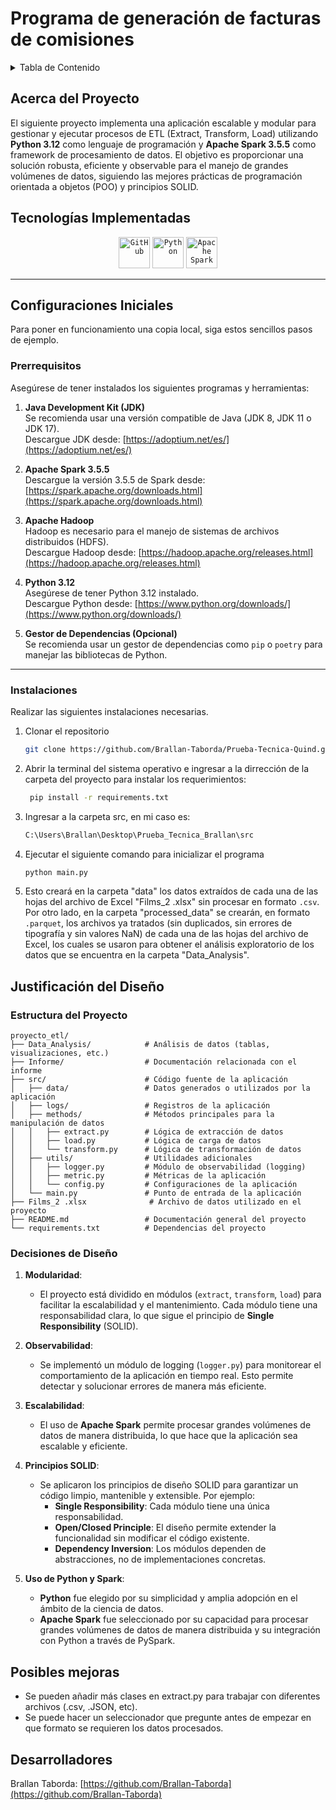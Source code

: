 <h1>Programa de generación de facturas de comisiones </h1>

<!-- TABLE OF CONTENTS -->
<details>
  <summary>Tabla de Contenido</summary>
  <ol>
    <li>
      <a href="#about-the-project">Acerca del proyecto </a>
      <ul>
        <li><a href="#built-with">Tecnologías implementadas</a></li>
      </ul>
    </li>
    <li>
      <a href="#getting-started">Configuraciones Iniciales</a>
      <ul>
        <li><a href="#prerequisites">Prerequisitos</a></li>
        <li><a href="#installation">Instalaciones</a></li>
      </ul>
    </li>   
    <li><a href="#contact">Autores</a></li>
  </ol>
</details>

<!-- ABOUT THE PROJECT -->
## Acerca del Proyecto

El siguiente proyecto implementa una aplicación escalable y modular para gestionar y ejecutar procesos de ETL (Extract, Transform, Load) utilizando **Python 3.12** como lenguaje de programación y **Apache Spark 3.5.5** como framework de procesamiento de datos. El objetivo es proporcionar una solución robusta, eficiente y observable para el manejo de grandes volúmenes de datos, siguiendo las mejores prácticas de programación orientada a objetos (POO) y principios SOLID.

## Tecnologías Implementadas

<div align="center">
    <code><img width="50" src="https://user-images.githubusercontent.com/25181517/192108374-8da61ba1-99ec-41d7-80b8-fb2f7c0a4948.png" alt="GitHub" title="GitHub"/></code>
    <code><img width="50" src="https://w7.pngwing.com/pngs/585/822/png-transparent-python-scalable-graphics-logo-javascript-creative-dimensional-code-angle-text-rectangle-thumbnail.png" alt="Python" title="Python"/></code>
    <code><img width="50" src="https://w7.pngwing.com/pngs/1/687/png-transparent-apache-spark-apache-http-server-scala-apache-software-foundation-data-processing-others-miscellaneous-text-orange.png" alt="Apache Spark" title="Apache Spark"/></code>
</div>

---

<!-- GETTING STARTED -->
## Configuraciones Iniciales

Para poner en funcionamiento una copia local, siga estos sencillos pasos de ejemplo.

### Prerrequisitos

Asegúrese de tener instalados los siguientes programas y herramientas:

1. **Java Development Kit (JDK)**  
   Se recomienda usar una versión compatible de Java (JDK 8, JDK 11 o JDK 17).  
   Descargue JDK desde: [https://adoptium.net/es/](https://adoptium.net/es/)

2. **Apache Spark 3.5.5**  
   Descargue la versión 3.5.5 de Spark desde:  
   [https://spark.apache.org/downloads.html](https://spark.apache.org/downloads.html)

3. **Apache Hadoop**  
   Hadoop es necesario para el manejo de sistemas de archivos distribuidos (HDFS).  
   Descargue Hadoop desde: [https://hadoop.apache.org/releases.html](https://hadoop.apache.org/releases.html)

4. **Python 3.12**  
   Asegúrese de tener Python 3.12 instalado.  
   Descargue Python desde: [https://www.python.org/downloads/](https://www.python.org/downloads/)

5. **Gestor de Dependencias (Opcional)**  
   Se recomienda usar un gestor de dependencias como `pip` o `poetry` para manejar las bibliotecas de Python.

---

### Instalaciones

Realizar las siguientes instalaciones necesarias.

1. Clonar el repositorio
   ```sh
   git clone https://github.com/Brallan-Taborda/Prueba-Tecnica-Quind.git
   ```
   
2. Abrir la terminal del sistema operativo e ingresar a la dirrección de la carpeta del proyecto para instalar los requerimientos:
   ```sh
    pip install -r requirements.txt
   ```
2. Ingresar a la carpeta src, en mi caso es:
   ```sh
   C:\Users\Brallan\Desktop\Prueba_Tecnica_Brallan\src
   ```

4. Ejecutar el siguiente comando para inicializar el programa
   ```sh
   python main.py
   ```
5. Esto creará en la carpeta "data" los datos extraídos de cada una de las hojas del archivo de Excel "Films_2 .xlsx" sin procesar en formato `.csv`. Por otro lado, en la carpeta "processed_data" se crearán, en formato `.parquet`, los archivos ya tratados (sin duplicados, sin errores de tipografía y sin valores NaN) de cada una de las hojas del archivo de Excel, los cuales se usaron para obtener el análisis exploratorio de los datos que se encuentra en la carpeta "Data_Analysis".


## Justificación del Diseño

### Estructura del Proyecto

```plaintext
proyecto_etl/
├── Data_Analysis/            # Análisis de datos (tablas, visualizaciones, etc.)
├── Informe/                  # Documentación relacionada con el informe
├── src/                      # Código fuente de la aplicación
│   ├── data/                 # Datos generados o utilizados por la aplicación
│   ├── logs/                 # Registros de la aplicación
│   ├── methods/              # Métodos principales para la manipulación de datos
│   │   ├── extract.py        # Lógica de extracción de datos
│   │   ├── load.py           # Lógica de carga de datos
│   │   └── transform.py      # Lógica de transformación de datos
│   ├── utils/                # Utilidades adicionales
│   │   ├── logger.py         # Módulo de observabilidad (logging)
│   │   ├── metric.py         # Métricas de la aplicación
│   │   └── config.py         # Configuraciones de la aplicación
│   └── main.py               # Punto de entrada de la aplicación
├── Films_2 .xlsx              # Archivo de datos utilizado en el proyecto
├── README.md                 # Documentación general del proyecto
└── requirements.txt          # Dependencias del proyecto
```



### Decisiones de Diseño

1. **Modularidad**:
   - El proyecto está dividido en módulos (`extract`, `transform`, `load`) para facilitar la escalabilidad y el mantenimiento. Cada módulo tiene una responsabilidad clara, lo que sigue el principio de **Single Responsibility** (SOLID).

2. **Observabilidad**:
   - Se implementó un módulo de logging (`logger.py`) para monitorear el comportamiento de la aplicación en tiempo real. Esto permite detectar y solucionar errores de manera más eficiente.

3. **Escalabilidad**:
   - El uso de **Apache Spark** permite procesar grandes volúmenes de datos de manera distribuida, lo que hace que la aplicación sea escalable y eficiente.

4. **Principios SOLID**:
   - Se aplicaron los principios de diseño SOLID para garantizar un código limpio, mantenible y extensible. Por ejemplo:
     - **Single Responsibility**: Cada módulo tiene una única responsabilidad.
     - **Open/Closed Principle**: El diseño permite extender la funcionalidad sin modificar el código existente.
     - **Dependency Inversion**: Los módulos dependen de abstracciones, no de implementaciones concretas.

5. **Uso de Python y Spark**:
   - **Python** fue elegido por su simplicidad y amplia adopción en el ámbito de la ciencia de datos.
   - **Apache Spark** fue seleccionado por su capacidad para procesar grandes volúmenes de datos de manera distribuida y su integración con Python a través de PySpark.


## Posibles mejoras

 - Se pueden añadir más clases en extract.py para trabajar con diferentes archivos (.csv, .JSON, etc).
 - Se puede hacer un seleccionador que pregunte antes de empezar en que formato se requieren los datos procesados.


## Desarrolladores

Brallan Taborda: [https://github.com/Brallan-Taborda](https://github.com/Brallan-Taborda)
